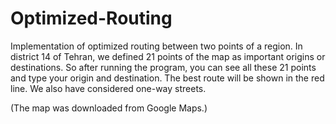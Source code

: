 # Optimized-Routing
Implementation of optimized routing between two points of a region.
In district 14 of Tehran, we defined 21 points of the map as important origins or destinations.
So after running the program, you can see all these 21 points and type your origin and destination. The best route will be shown in the red line. We also have considered one-way streets.

(The map was downloaded from Google Maps.)
